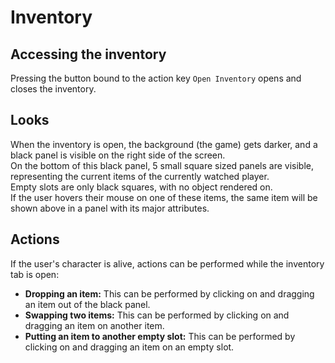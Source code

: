 # Inventory

## Accessing the inventory
Pressing the button bound to the action key `Open Inventory` opens and closes the inventory.

## Looks
When the inventory is open, the background (the game) gets darker, and a black panel is visible on the right side of the screen.  
On the bottom of this black panel, 5 small square sized panels are visible, representing the current items of the currently watched player.  
Empty slots are only black squares, with no object rendered on.  
If the user hovers their mouse on one of these items, the same item will be shown above in a panel with its major attributes.  

## Actions
If the user's character is alive, actions can be performed while the inventory tab is open:  
- **Dropping an item:** This can be performed by clicking on and dragging an item out of the black panel.  
- **Swapping two items:** This can be performed by clicking on and dragging an item on another item.  
- **Putting an item to another empty slot:** This can be performed by clicking on and dragging an item on an empty slot.  
